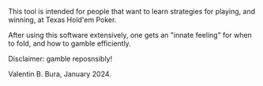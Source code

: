 This tool is intended for people that want to learn strategies for playing, and winning, at Texas Hold'em Poker.

After using this software extensively, one gets an "innate feeling" for when to fold, and how to gamble efficiently.

Disclaimer: gamble reposnsibly!



Valentin B. Bura, January 2024. 
